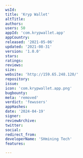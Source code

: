 ```yaml
---
wsId: 
title: 'Kryp Wallet'
altTitle: 
authors: 
users: 50
appId: 'com.krypwallet.app'
appCountry: 
released: '2021-05-06'
updated: '2021-08-31'
version: '1.0.0'
stars: 
ratings: 
reviews: 
size: 
website: 'http://159.65.248.120/'
repository: 
issue: 
icon: 'com.krypwallet.app.png'
bugbounty: 
meta: 'removed'
verdict: 'fewusers'
appHashes: 
date: '2024-04-19'
signer: 
reviewArchive: 
twitter: 
social: 
redirect_from: 
developerName: 'SHmining Tech'
features: 

---
```


